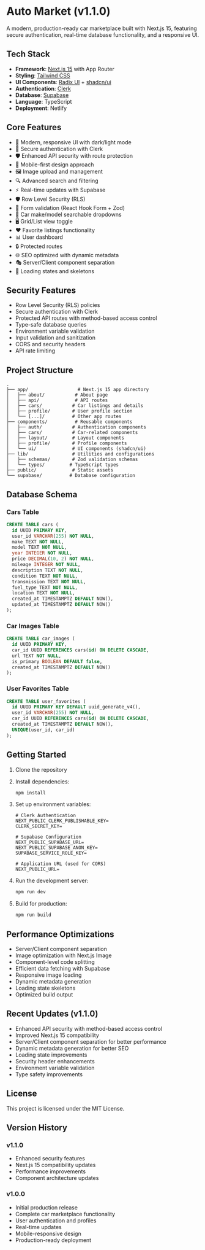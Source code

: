 # Auto Market (v1.1.0)

A modern, production-ready car marketplace built with Next.js 15, featuring secure authentication, real-time database functionality, and a responsive UI.

## Tech Stack

- **Framework**: [Next.js 15](https://nextjs.org/) with App Router
- **Styling**: [Tailwind CSS](https://tailwindcss.com/)
- **UI Components**: [Radix UI](https://www.radix-ui.com/) + [shadcn/ui](https://ui.shadcn.com/)
- **Authentication**: [Clerk](https://clerk.com/)
- **Database**: [Supabase](https://supabase.com/)
- **Language**: TypeScript
- **Deployment**: Netlify

## Core Features

- 🎨 Modern, responsive UI with dark/light mode
- 🔐 Secure authentication with Clerk
- 🛡️ Enhanced API security with route protection
- 📱 Mobile-first design approach
- 🖼️ Image upload and management
- 🔍 Advanced search and filtering
- ⚡ Real-time updates with Supabase
- 🛡️ Row Level Security (RLS)
- 📝 Form validation (React Hook Form + Zod)
- 🚗 Car make/model searchable dropdowns
- 🖥️ Grid/List view toggle
- ❤️ Favorite listings functionality
- 📊 User dashboard
- 🔒 Protected routes
- 🌐 SEO optimized with dynamic metadata
- 🎭 Server/Client component separation
- 🔄 Loading states and skeletons

## Security Features

- Row Level Security (RLS) policies
- Secure authentication with Clerk
- Protected API routes with method-based access control
- Type-safe database queries
- Environment variable validation
- Input validation and sanitization
- CORS and security headers
- API rate limiting

## Project Structure

```
.
├── app/                  # Next.js 15 app directory
│   ├── about/           # About page
│   ├── api/             # API routes
│   ├── cars/           # Car listings and details
│   ├── profile/        # User profile section
│   └── [...]/          # Other app routes
├── components/          # Reusable components
│   ├── auth/           # Authentication components
│   ├── cars/           # Car-related components
│   ├── layout/         # Layout components
│   ├── profile/        # Profile components
│   └── ui/             # UI components (shadcn/ui)
├── lib/                # Utilities and configurations
│   ├── schemas/        # Zod validation schemas
│   └── types/         # TypeScript types
├── public/             # Static assets
└── supabase/          # Database configuration
```

## Database Schema

### Cars Table
```sql
CREATE TABLE cars (
  id UUID PRIMARY KEY,
  user_id VARCHAR(255) NOT NULL,
  make TEXT NOT NULL,
  model TEXT NOT NULL,
  year INTEGER NOT NULL,
  price DECIMAL(10, 2) NOT NULL,
  mileage INTEGER NOT NULL,
  description TEXT NOT NULL,
  condition TEXT NOT NULL,
  transmission TEXT NOT NULL,
  fuel_type TEXT NOT NULL,
  location TEXT NOT NULL,
  created_at TIMESTAMPTZ DEFAULT NOW(),
  updated_at TIMESTAMPTZ DEFAULT NOW()
);
```

### Car Images Table
```sql
CREATE TABLE car_images (
  id UUID PRIMARY KEY,
  car_id UUID REFERENCES cars(id) ON DELETE CASCADE,
  url TEXT NOT NULL,
  is_primary BOOLEAN DEFAULT false,
  created_at TIMESTAMPTZ DEFAULT NOW()
);
```

### User Favorites Table
```sql
CREATE TABLE user_favorites (
  id UUID PRIMARY KEY DEFAULT uuid_generate_v4(),
  user_id VARCHAR(255) NOT NULL,
  car_id UUID REFERENCES cars(id) ON DELETE CASCADE,
  created_at TIMESTAMPTZ DEFAULT NOW(),
  UNIQUE(user_id, car_id)
);
```

## Getting Started

1. Clone the repository
2. Install dependencies:
   ```bash
   npm install
   ```

3. Set up environment variables:
   ```env
   # Clerk Authentication
   NEXT_PUBLIC_CLERK_PUBLISHABLE_KEY=
   CLERK_SECRET_KEY=

   # Supabase Configuration
   NEXT_PUBLIC_SUPABASE_URL=
   NEXT_PUBLIC_SUPABASE_ANON_KEY=
   SUPABASE_SERVICE_ROLE_KEY=

   # Application URL (used for CORS)
   NEXT_PUBLIC_URL=
   ```

4. Run the development server:
   ```bash
   npm run dev
   ```

5. Build for production:
   ```bash
   npm run build
   ```

## Performance Optimizations

- Server/Client component separation
- Image optimization with Next.js Image
- Component-level code splitting
- Efficient data fetching with Supabase
- Responsive image loading
- Dynamic metadata generation
- Loading state skeletons
- Optimized build output

## Recent Updates (v1.1.0)

- Enhanced API security with method-based access control
- Improved Next.js 15 compatibility
- Server/Client component separation for better performance
- Dynamic metadata generation for better SEO
- Loading state improvements
- Security header enhancements
- Environment variable validation
- Type safety improvements

## License

This project is licensed under the MIT License.

## Version History

### v1.1.0
- Enhanced security features
- Next.js 15 compatibility updates
- Performance improvements
- Component architecture updates

### v1.0.0
- Initial production release
- Complete car marketplace functionality
- User authentication and profiles
- Real-time updates
- Mobile-responsive design
- Production-ready deployment
